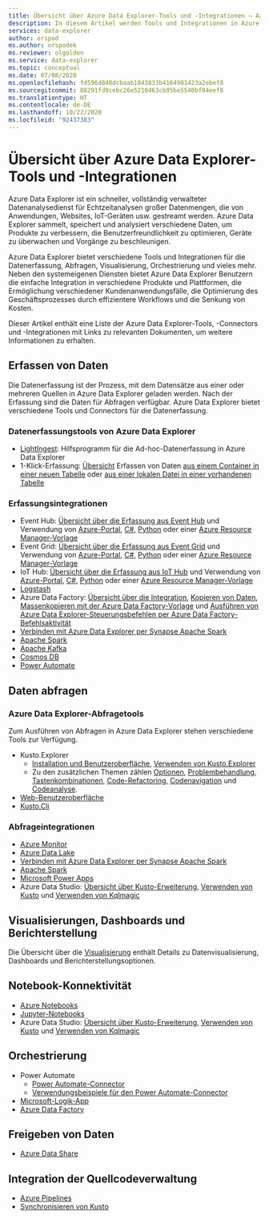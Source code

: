 ```yaml
---
title: Übersicht über Azure Data Explorer-Tools und -Integrationen – Azure Data Explorer
description: In diesem Artikel werden Tools und Integrationen in Azure Data Explorer beschrieben.
services: data-explorer
author: orspod
ms.author: orspodek
ms.reviewer: olgolden
ms.service: data-explorer
ms.topic: conceptual
ms.date: 07/08/2020
ms.openlocfilehash: fd596d840dcbaab1843833b4164901423a2ebef8
ms.sourcegitcommit: 88291fd9cebc26e5210463cb95be5540bf84eef8
ms.translationtype: HT
ms.contentlocale: de-DE
ms.lasthandoff: 10/22/2020
ms.locfileid: "92437383"
---
```

# <a name="azure-data-explorer-tools-and-integrations-overview"></a>Übersicht über Azure Data Explorer-Tools und -Integrationen

Azure Data Explorer ist ein schneller, vollständig verwalteter Datenanalysedienst für Echtzeitanalysen großer Datenmengen, die von Anwendungen, Websites, IoT-Geräten usw. gestreamt werden. Azure Data Explorer sammelt, speichert und analysiert verschiedene Daten, um Produkte zu verbessern, die Benutzerfreundlichkeit zu optimieren, Geräte zu überwachen und Vorgänge zu beschleunigen. 

Azure Data Explorer bietet verschiedene Tools und Integrationen für die Datenerfassung, Abfragen, Visualisierung, Orchestrierung und vieles mehr. Neben den systemeigenen Diensten bietet Azure Data Explorer Benutzern die einfache Integration in verschiedene Produkte und Plattformen, die Ermöglichung verschiedener Kundenanwendungsfälle, die Optimierung des Geschäftsprozesses durch effizientere Workflows und die Senkung von Kosten. 

Dieser Artikel enthält eine Liste der Azure Data Explorer-Tools, -Connectors und -Integrationen mit Links zu relevanten Dokumenten, um weitere Informationen zu erhalten.

## <a name="ingest-data"></a>Erfassen von Daten 

Die Datenerfassung ist der Prozess, mit dem Datensätze aus einer oder mehreren Quellen in Azure Data Explorer geladen werden. Nach der Erfassung sind die Daten für Abfragen verfügbar. Azure Data Explorer bietet verschiedene Tools und Connectors für die Datenerfassung. 

### <a name="azure-data-explorer-ingestion-tools"></a>Datenerfassungstools von Azure Data Explorer

* [LightIngest](lightingest.md): Hilfsprogramm für die Ad-hoc-Datenerfassung in Azure Data Explorer
* 1-Klick-Erfassung: [Übersicht](ingest-data-one-click.md) Erfassen von Daten [aus einem Container in einer neuen Tabelle](one-click-ingestion-new-table.md) oder [aus einer lokalen Datei in einer vorhandenen Tabelle](one-click-ingestion-existing-table.md)

### <a name="ingestion-integrations"></a>Erfassungsintegrationen

* Event Hub: [Übersicht über die Erfassung aus Event Hub](ingest-data-event-hub-overview.md) und Verwendung von [Azure-Portal](ingest-data-event-hub.md), [C#](data-connection-event-hub-csharp.md), [Python](data-connection-event-hub-python.md) oder einer [Azure Resource Manager-Vorlage](data-connection-event-hub-resource-manager.md)
* Event Grid: [Übersicht über die Erfassung aus Event Grid](ingest-data-event-grid-overview.md) und Verwendung von [Azure-Portal](ingest-data-event-grid.md), [C#](data-connection-event-grid-csharp.md), [Python](data-connection-event-grid-python.md) oder einer [Azure Resource Manager-Vorlage](data-connection-event-grid-resource-manager.md)
* IoT Hub: [Übersicht über die Erfassung aus IoT Hub](ingest-data-iot-hub-overview.md) und Verwendung von [Azure-Portal](ingest-data-iot-hub.md), [C#](data-connection-iot-hub-csharp.md), [Python](data-connection-iot-hub-python.md) oder einer [Azure Resource Manager-Vorlage](data-connection-iot-hub-resource-manager.md)
* [Logstash](ingest-data-logstash.md)
* Azure Data Factory: [Übersicht über die Integration](data-factory-integration.md), [Kopieren von Daten](data-factory-load-data.md), [Massenkopieren mit der Azure Data Factory-Vorlage](data-factory-template.md) und [Ausführen von Azure Data Explorer-Steuerungsbefehlen per Azure Data Factory-Befehlsaktivität](data-factory-command-activity.md)
* [Verbinden mit Azure Data Explorer per Synapse Apache Spark](https://docs.microsoft.com/azure/synapse-analytics/quickstart-connect-azure-data-explorer?context=/azure/data-explorer/context/context)
* [Apache Spark](spark-connector.md)
* [Apache Kafka](ingest-data-kafka.md)
* [Cosmos DB](https://github.com/Azure/azure-kusto-labs/tree/master/cosmosdb-adx-integration)
* [Power Automate](flow.md)

## <a name="query-data"></a>Daten abfragen

### <a name="azure-data-explorer-query-tools"></a>Azure Data Explorer-Abfragetools

Zum Ausführen von Abfragen in Azure Data Explorer stehen verschiedene Tools zur Verfügung.

* Kusto.Explorer
    * [Installation und Benutzeroberfläche](kusto/tools/kusto-explorer.md), [Verwenden von Kusto.Explorer](kusto/tools/kusto-explorer-using.md)
    * Zu den zusätzlichen Themen zählen [Optionen](kusto/tools/kusto-explorer-options.md), [Problembehandlung](kusto/tools/kusto-explorer-troubleshooting.md), [Tastenkombinationen](kusto/tools/kusto-explorer-shortcuts.md), [Code-Refactoring](kusto/tools/kusto-explorer-refactor.md), [Codenavigation](kusto/tools/kusto-explorer-codenav.md) und [Codeanalyse](kusto/tools/kusto-explorer-code-analyzer.md).
* [Web-Benutzeroberfläche](web-query-data.md)
* [Kusto.Cli](kusto/tools/kusto-cli.md)

### <a name="query-integrations"></a>Abfrageintegrationen

* [Azure Monitor](query-monitor-data.md)
* [Azure Data Lake](data-lake-query-data.md)
* [Verbinden mit Azure Data Explorer per Synapse Apache Spark](https://docs.microsoft.com/azure/synapse-analytics/quickstart-connect-azure-data-explorer?context=/azure/data-explorer/context/context)
* [Apache Spark](spark-connector.md)
* [Microsoft Power Apps](power-apps-connector.md)
* Azure Data Studio: [Übersicht über Kusto-Erweiterung](/sql/azure-data-studio/extensions/kusto-extension?context=%252fazure%252fdata-explorer%252fcontext%252fcontext), [Verwenden von Kusto](/sql/azure-data-studio/notebooks/notebooks-kusto-kernel?context=%252fazure%252fdata-explorer%252fcontext%252fcontext) und [Verwenden von Kqlmagic](/sql/azure-data-studio/notebooks-kqlmagic?context=%252fazure%252fdata-explorer%252fcontext%252fcontext)

## <a name="visualizations-dashboards-and-reporting"></a>Visualisierungen, Dashboards und Berichterstellung

Die Übersicht über die [Visualisierung](viz-overview.md) enthält Details zu Datenvisualisierung, Dashboards und Berichterstellungsoptionen. 

## <a name="notebook-connectivity"></a>Notebook-Konnektivität

* [Azure Notebooks](azure-notebooks.md)
* [Jupyter-Notebooks](kqlmagic.md)
* Azure Data Studio: [Übersicht über Kusto-Erweiterung](/sql/azure-data-studio/extensions/kusto-extension?context=%252fazure%252fdata-explorer%252fcontext%252fcontext), [Verwenden von Kusto](/sql/azure-data-studio/notebooks/notebooks-kusto-kernel?context=%252fazure%252fdata-explorer%252fcontext%252fcontext) und [Verwenden von Kqlmagic](/sql/azure-data-studio/notebooks-kqlmagic?context=%252fazure%252fdata-explorer%252fcontext%252fcontext)

## <a name="orchestration"></a>Orchestrierung

* Power Automate
    * [Power Automate-Connector](flow.md)
    * [Verwendungsbeispiele für den Power Automate-Connector](flow-usage.md)
* [Microsoft-Logik-App](kusto/tools/logicapps.md) 
* [Azure Data Factory](data-factory-integration.md)

## <a name="share-data"></a>Freigeben von Daten

* [Azure Data Share](data-share.md)

## <a name="source-control-integration"></a>Integration der Quellcodeverwaltung

* [Azure Pipelines](devops.md) 
* [Synchronisieren von Kusto](kusto/tools/synckusto.md) 

<!--Open Source Tools-->